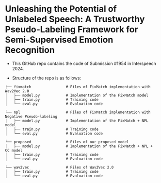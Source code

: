 # Unleashing the Potential of Unlabeled Speech: A Trustworthy Pseudo-Labeling Framework for Semi-Supervised Emotion Recognition

- This GitHub repo contains the code of Submission #1954 in Interspeech 2024.

- Structure of the repo is as follows:
```
├── fixmatch                # Files of FixMatch implementation with Wav2Vec 2.0
│   ├── model.py            # Implementation of the FixMatch model
│   ├── train.py            # Training code
│   └── eval.py             # Evaluation code

└── npl                     # Files of FixMatch implementation with Negative Pseudo-labeling
│   ├── model.py            # Implementation of the FixMatch + NPL model
│   ├── train.py            # Training code
│   └── eval.py             # Evaluation code

└── proposed                # Files of our proposed model
│   ├── model.py            # Implementation of the FixMatch + NPL + CC model
│   ├── train.py            # Training code
│   └── eval.py             # Evaluation code

└── wav2vec                 # Files of Wav2Vec 2.0
│   ├── train.py            # Training code
│   └── eval.py             # Evaluation code
```
